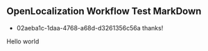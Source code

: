 ## OpenLocalization Workflow Test MarkDown
* 02aeba1c-1daa-4768-a68d-d3261356c56a 
thanks!

Hello world